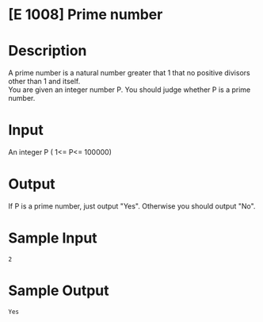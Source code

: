 # [E 1008] Prime number

# Description

A prime number is a natural number greater that 1 that no positive divisors other than 1 and itself.  
You are given an integer number P. You should judge whether P is a prime number.

# Input

An integer P ( 1<= P<= 100000)

# Output

If P is a prime number, just output "Yes". Otherwise you should output "No".

# Sample Input

```
2
```

# Sample Output

```
Yes
```